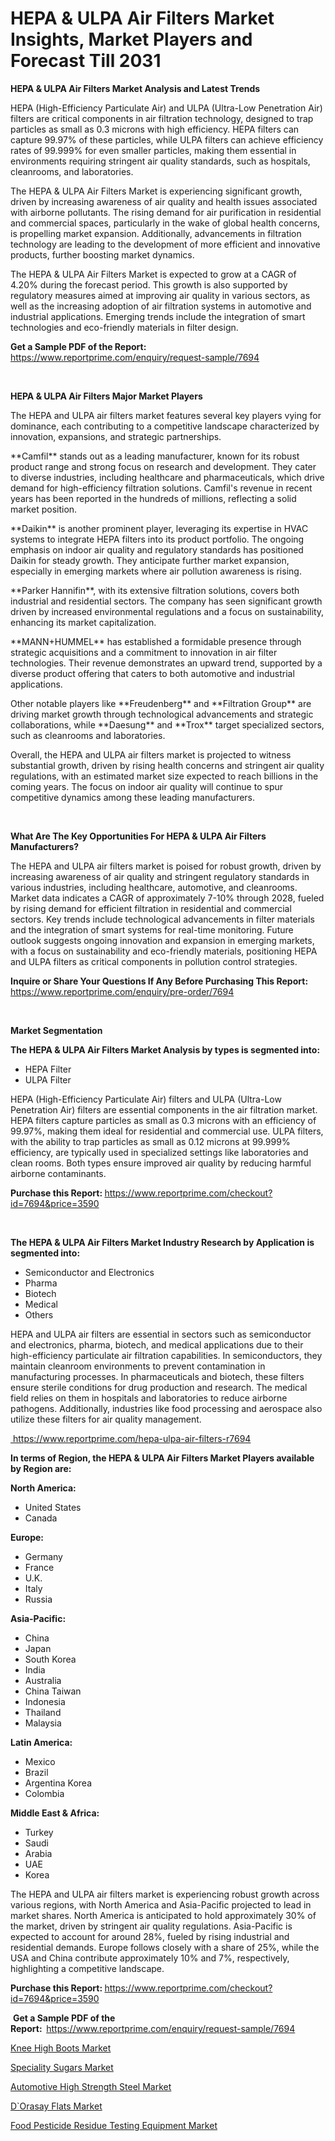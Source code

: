 <p><h1>HEPA & ULPA Air Filters Market Insights, Market Players and Forecast Till 2031</h1></p><p><strong>HEPA & ULPA Air Filters Market Analysis and Latest Trends</strong></p>
<p><p>HEPA (High-Efficiency Particulate Air) and ULPA (Ultra-Low Penetration Air) filters are critical components in air filtration technology, designed to trap particles as small as 0.3 microns with high efficiency. HEPA filters can capture 99.97% of these particles, while ULPA filters can achieve efficiency rates of 99.999% for even smaller particles, making them essential in environments requiring stringent air quality standards, such as hospitals, cleanrooms, and laboratories.</p><p>The HEPA & ULPA Air Filters Market is experiencing significant growth, driven by increasing awareness of air quality and health issues associated with airborne pollutants. The rising demand for air purification in residential and commercial spaces, particularly in the wake of global health concerns, is propelling market expansion. Additionally, advancements in filtration technology are leading to the development of more efficient and innovative products, further boosting market dynamics. </p><p>The HEPA & ULPA Air Filters Market is expected to grow at a CAGR of 4.20% during the forecast period. This growth is also supported by regulatory measures aimed at improving air quality in various sectors, as well as the increasing adoption of air filtration systems in automotive and industrial applications. Emerging trends include the integration of smart technologies and eco-friendly materials in filter design.</p></p>
<p><strong>Get a Sample PDF of the Report:&nbsp;</strong> <a href="https://www.reportprime.com/enquiry/request-sample/7694">https://www.reportprime.com/enquiry/request-sample/7694</a></p>
<p>&nbsp;</p>
<p><strong>HEPA & ULPA Air Filters Major Market Players</strong></p>
<p><p>The HEPA and ULPA air filters market features several key players vying for dominance, each contributing to a competitive landscape characterized by innovation, expansions, and strategic partnerships.</p><p>**Camfil** stands out as a leading manufacturer, known for its robust product range and strong focus on research and development. They cater to diverse industries, including healthcare and pharmaceuticals, which drive demand for high-efficiency filtration solutions. Camfil's revenue in recent years has been reported in the hundreds of millions, reflecting a solid market position.</p><p>**Daikin** is another prominent player, leveraging its expertise in HVAC systems to integrate HEPA filters into its product portfolio. The ongoing emphasis on indoor air quality and regulatory standards has positioned Daikin for steady growth. They anticipate further market expansion, especially in emerging markets where air pollution awareness is rising.</p><p>**Parker Hannifin**, with its extensive filtration solutions, covers both industrial and residential sectors. The company has seen significant growth driven by increased environmental regulations and a focus on sustainability, enhancing its market capitalization.</p><p>**MANN+HUMMEL** has established a formidable presence through strategic acquisitions and a commitment to innovation in air filter technologies. Their revenue demonstrates an upward trend, supported by a diverse product offering that caters to both automotive and industrial applications.</p><p>Other notable players like **Freudenberg** and **Filtration Group** are driving market growth through technological advancements and strategic collaborations, while **Daesung** and **Trox** target specialized sectors, such as cleanrooms and laboratories.</p><p>Overall, the HEPA and ULPA air filters market is projected to witness substantial growth, driven by rising health concerns and stringent air quality regulations, with an estimated market size expected to reach billions in the coming years. The focus on indoor air quality will continue to spur competitive dynamics among these leading manufacturers.</p></p>
<p>&nbsp;</p>
<p><strong>What Are The Key Opportunities For HEPA & ULPA Air Filters Manufacturers?</strong></p>
<p><p>The HEPA and ULPA air filters market is poised for robust growth, driven by increasing awareness of air quality and stringent regulatory standards in various industries, including healthcare, automotive, and cleanrooms. Market data indicates a CAGR of approximately 7-10% through 2028, fueled by rising demand for efficient filtration in residential and commercial sectors. Key trends include technological advancements in filter materials and the integration of smart systems for real-time monitoring. Future outlook suggests ongoing innovation and expansion in emerging markets, with a focus on sustainability and eco-friendly materials, positioning HEPA and ULPA filters as critical components in pollution control strategies.</p></p>
<p><strong>Inquire or Share Your Questions If Any Before Purchasing This Report:</strong> <a href="https://www.reportprime.com/enquiry/pre-order/7694">https://www.reportprime.com/enquiry/pre-order/7694</a></p>
<p>&nbsp;</p>
<p><strong>Market Segmentation</strong></p>
<p><strong>The HEPA & ULPA Air Filters Market Analysis by types is segmented into:</strong></p>
<p><ul><li>HEPA Filter</li><li>ULPA Filter</li></ul></p>
<p><p>HEPA (High-Efficiency Particulate Air) filters and ULPA (Ultra-Low Penetration Air) filters are essential components in the air filtration market. HEPA filters capture particles as small as 0.3 microns with an efficiency of 99.97%, making them ideal for residential and commercial use. ULPA filters, with the ability to trap particles as small as 0.12 microns at 99.999% efficiency, are typically used in specialized settings like laboratories and clean rooms. Both types ensure improved air quality by reducing harmful airborne contaminants.</p></p>
<p><strong>Purchase this Report:&nbsp;</strong><a href="https://www.reportprime.com/checkout?id=7694&price=3590">https://www.reportprime.com/checkout?id=7694&price=3590</a></p>
<p>&nbsp;</p>
<p><strong>The HEPA & ULPA Air Filters Market Industry Research by Application is segmented into:</strong></p>
<p><ul><li>Semiconductor and Electronics</li><li>Pharma</li><li>Biotech</li><li>Medical</li><li>Others</li></ul></p>
<p><p>HEPA and ULPA air filters are essential in sectors such as semiconductor and electronics, pharma, biotech, and medical applications due to their high-efficiency particulate air filtration capabilities. In semiconductors, they maintain cleanroom environments to prevent contamination in manufacturing processes. In pharmaceuticals and biotech, these filters ensure sterile conditions for drug production and research. The medical field relies on them in hospitals and laboratories to reduce airborne pathogens. Additionally, industries like food processing and aerospace also utilize these filters for air quality management.</p></p>
<p><a href="https://www.reportprime.com/hepa-ulpa-air-filters-r7694">&nbsp;https://www.reportprime.com/hepa-ulpa-air-filters-r7694</a></p>
<p><strong>In terms of Region, the HEPA & ULPA Air Filters Market Players available by Region are:</strong></p>
<p>
    <p> <strong> North America: </strong>
        <ul>
            <li>United States</li>
            <li>Canada</li>
        </ul>
        </p> 
    <p> <strong> Europe: </strong>
        <ul>
            <li>Germany</li>
            <li>France</li>
            <li>U.K.</li>
            <li>Italy</li>
            <li>Russia</li>
        </ul>
        </p> 
    <p> <strong> Asia-Pacific: </strong>
        <ul>
            <li>China</li>
            <li>Japan</li>
            <li>South Korea</li>
            <li>India</li>
            <li>Australia</li>
            <li>China Taiwan</li>
            <li>Indonesia</li>
            <li>Thailand</li>
            <li>Malaysia</li>
        </ul>
        </p> 
    <p> <strong> Latin America: </strong>
        <ul>
            <li>Mexico</li>
            <li>Brazil</li>
            <li>Argentina Korea</li>
            <li>Colombia</li>
        </ul>
        </p> 
    <p> <strong> Middle East & Africa: </strong>
        <ul>
            <li>Turkey</li>
            <li>Saudi</li>
            <li>Arabia</li>
            <li>UAE</li>
            <li>Korea</li>
        </ul>
    </p>
    </p>
<p><p>The HEPA and ULPA air filters market is experiencing robust growth across various regions, with North America and Asia-Pacific projected to lead in market shares. North America is anticipated to hold approximately 30% of the market, driven by stringent air quality regulations. Asia-Pacific is expected to account for around 28%, fueled by rising industrial and residential demands. Europe follows closely with a share of 25%, while the USA and China contribute approximately 10% and 7%, respectively, highlighting a competitive landscape.</p></p>
<p><strong>Purchase this Report: </strong><a href="https://www.reportprime.com/checkout?id=7694&price=3590">https://www.reportprime.com/checkout?id=7694&price=3590</a></p>
<p>&nbsp;<strong>Get a Sample PDF of the Report:&nbsp;&nbsp;</strong><a href="https://www.reportprime.com/enquiry/request-sample/7694">https://www.reportprime.com/enquiry/request-sample/7694</a></p>
<p><strong></strong></p>
<p><p><a href="https://issuu.com/reportprime-2/docs/knee-high-boots-market-size-2030.pp_cfc838046396de">Knee High Boots Market</a></p><p><a href="https://medium.com/@stephaniewynterk145/driving-factors-behind-the-speciality-sugars-market-trends-applications-and-regional-market-df6cfc17a88f">Speciality Sugars Market</a></p><p><a href="https://www.linkedin.com/pulse/global-automotive-high-strength-steel-market-sector2024-2031-yan5c?trackingId=RGeuKlUSS%2FSiTD8XcbKSgg%3D%3D">Automotive High Strength Steel Market</a></p><p><a href="https://issuu.com/reportprime-2/docs/dorasay-flats-market-size-2030.pptx_134ff41fbad831">D`Orasay Flats Market</a></p><p><a href="https://github.com/LilianFaulkner65/Market-Research-Report-List-1/blob/main/food-pesticide-residue-testing-equipment-market.md">Food Pesticide Residue Testing Equipment Market</a></p></p>
